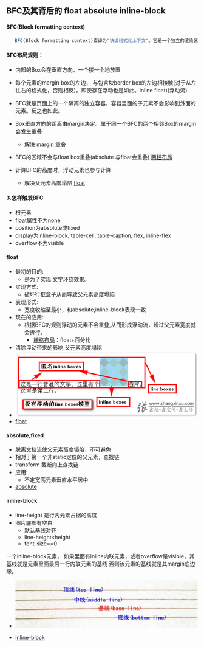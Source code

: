 ## BFC及其背后的 float absolute inline-block

#### BFC(Block formatting context)
```js
   BFC(Block formatting context)直译为"块级格式化上下文"。它是一个独立的渲染区域，只有Block-level box参与， 它规定了内部的Block-level Box如何布局，并且与这个区域外部毫不相干。
```
#### BFC布局规则：
  - 内部的Box会在垂直方向，一个接一个地放置
  - 每个元素的margin box的左边， 与包含块border box的左边相接触(对于从左往右的格式化，否则相反)。即使存在浮动也是如此。inline float)(浮动流)
  - BFC就是页面上的一个隔离的独立容器，容器里面的子元素不会影响到外面的元素。反之也如此。

  - Box垂直方向的距离由margin决定。属于同一个BFC的两个相邻Box的margin会发生重叠
    - [解决 margin 重叠](https://liubin915249126.github.io/BFC/bfc.html)
  - BFC的区域不会与float box重叠(absolute 与float会重叠)
    [两栏布局](https://liubin915249126.github.io/BFC/bfc.html)
  - 计算BFC的高度时，浮动元素也参与计算
    - 解决父元素高度塌陷 [float](https://liubin915249126.github.io/BFC/float.html)

#### 3.怎样触发BFC
- 根元素
- float属性不为none
- position为absolute或fixed
- display为inline-block, table-cell, table-caption, flex, inline-flex
- overflow不为visible

#### float
- 最初的目的:
  - 是为了实现 文字环绕效果。
- 实现方式:
  - 破坏行框盒子从而导致父元素高度塌陷
- 表现形式:
  - 宽度收缩至最小，和absolute,inline-block表现一致
- 现在的应用:
  - 根据BFC的规则浮动的元素不会重叠,从而形成浮动流，超过父元素宽度就会折行。
    - [栅格布局](https://liubin915249126.github.io/BFC/bfc.html)：float+百分比  
- 清除浮动带来的影响:父元素高度塌陷
- ![line](./line.png)
- [float](https://liubin915249126.github.io/BFC/float.html)

#### absolute,fixed
- 脱离文档流使父元素高度塌陷，不可避免
- 相对于第一个非static定位的父元素，查找链
- transform 截断向上查找链
- 应用:
  - 不定宽高元素垂直水平居中
- [absolute](https://liubin915249126.github.io/BFC/absolute.html)  

#### inline-block

- line-height 是行内元素占据的高度
- 图片底部有空白
  - 默认基线对齐
  - line-height<height
  - font-size==0

一个inline-block元素，
如果里面有inline内联元素，或者overflow是visible，其基线就是元素里面最后一行内联元素的基线
否则该元素的基线就是其margin底边缘。
- ![baseLine](./baseLine.jpg)

- [inline-block](https://liubin915249126.github.io/BFC/inline-block.html)